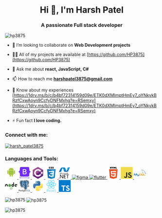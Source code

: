 <h1 align="center">Hi 👋, I'm Harsh Patel</h1>
<h3 align="center">A passionate Full stack developer</h3>

<p align="left"> <img src="https://komarev.com/ghpvc/?username=hp3875&label=Profile%20views&color=0e75b6&style=flat" alt="hp3875" /> </p>

- 👯 I’m looking to collaborate on **Web Development projects**

- 👨‍💻 All of my projects are available at [https://github.com/HP3875](https://github.com/HP3875)

- 💬 Ask me about **react, JavaScript, C#**

- 📫 How to reach me **harshpatel3875@gmail.com**

- 📄 Know about my experiences [https://1drv.ms/b/c/b4bf72314159d09e/ETK0dXMImptHmEy7_oYNkykBRzfCxwAoyn9CcfyDNFMxhg?e=RSemxy](https://1drv.ms/b/c/b4bf72314159d09e/ETK0dXMImptHmEy7_oYNkykBRzfCxwAoyn9CcfyDNFMxhg?e=RSemxy)

- ⚡ Fun fact **I love coding.**

<h3 align="left">Connect with me:</h3>
<p align="left">
<a href="https://instagram.com/harsh_patel3875" target="blank"><img align="center" src="https://raw.githubusercontent.com/rahuldkjain/github-profile-readme-generator/master/src/images/icons/Social/instagram.svg" alt="harsh_patel3875" height="30" width="40" /></a>
</p>

<h3 align="left">Languages and Tools:</h3>
<p align="left"> <a href="https://developer.android.com" target="_blank" rel="noreferrer"> <img src="https://raw.githubusercontent.com/devicons/devicon/master/icons/android/android-original-wordmark.svg" alt="android" width="40" height="40"/> </a> <a href="https://getbootstrap.com" target="_blank" rel="noreferrer"> <img src="https://raw.githubusercontent.com/devicons/devicon/master/icons/bootstrap/bootstrap-plain-wordmark.svg" alt="bootstrap" width="40" height="40"/> </a> <a href="https://www.w3schools.com/cs/" target="_blank" rel="noreferrer"> <img src="https://raw.githubusercontent.com/devicons/devicon/master/icons/csharp/csharp-original.svg" alt="csharp" width="40" height="40"/> </a> <a href="https://www.w3schools.com/css/" target="_blank" rel="noreferrer"> <img src="https://raw.githubusercontent.com/devicons/devicon/master/icons/css3/css3-original-wordmark.svg" alt="css3" width="40" height="40"/> </a> <a href="https://dotnet.microsoft.com/" target="_blank" rel="noreferrer"> <img src="https://raw.githubusercontent.com/devicons/devicon/master/icons/dot-net/dot-net-original-wordmark.svg" alt="dotnet" width="40" height="40"/> </a> <a href="https://www.figma.com/" target="_blank" rel="noreferrer"> <img src="https://www.vectorlogo.zone/logos/figma/figma-icon.svg" alt="figma" width="40" height="40"/> </a> <a href="https://flutter.dev" target="_blank" rel="noreferrer"> <img src="https://www.vectorlogo.zone/logos/flutterio/flutterio-icon.svg" alt="flutter" width="40" height="40"/> </a> <a href="https://www.w3.org/html/" target="_blank" rel="noreferrer"> <img src="https://raw.githubusercontent.com/devicons/devicon/master/icons/html5/html5-original-wordmark.svg" alt="html5" width="40" height="40"/> </a> <a href="https://developer.mozilla.org/en-US/docs/Web/JavaScript" target="_blank" rel="noreferrer"> <img src="https://raw.githubusercontent.com/devicons/devicon/master/icons/javascript/javascript-original.svg" alt="javascript" width="40" height="40"/> </a> <a href="https://www.mysql.com/" target="_blank" rel="noreferrer"> <img src="https://raw.githubusercontent.com/devicons/devicon/master/icons/mysql/mysql-original-wordmark.svg" alt="mysql" width="40" height="40"/> </a> <a href="https://nodejs.org" target="_blank" rel="noreferrer"> <img src="https://raw.githubusercontent.com/devicons/devicon/master/icons/nodejs/nodejs-original-wordmark.svg" alt="nodejs" width="40" height="40"/> </a> <a href="https://www.postgresql.org" target="_blank" rel="noreferrer"> <img src="https://raw.githubusercontent.com/devicons/devicon/master/icons/postgresql/postgresql-original-wordmark.svg" alt="postgresql" width="40" height="40"/> </a> <a href="https://www.python.org" target="_blank" rel="noreferrer"> <img src="https://raw.githubusercontent.com/devicons/devicon/master/icons/python/python-original.svg" alt="python" width="40" height="40"/> </a> <a href="https://reactjs.org/" target="_blank" rel="noreferrer"> <img src="https://raw.githubusercontent.com/devicons/devicon/master/icons/react/react-original-wordmark.svg" alt="react" width="40" height="40"/> </a> <a href="https://www.typescriptlang.org/" target="_blank" rel="noreferrer"> <img src="https://raw.githubusercontent.com/devicons/devicon/master/icons/typescript/typescript-original.svg" alt="typescript" width="40" height="40"/> </a> </p>

<p><img align="left" src="https://github-readme-stats.vercel.app/api/top-langs?username=hp3875&show_icons=true&locale=en&layout=compact" alt="hp3875" /></p>

<p>&nbsp;<img align="center" src="https://github-readme-stats.vercel.app/api?username=hp3875&show_icons=true&locale=en" alt="hp3875" /></p>

<p><img align="center" src="https://github-readme-streak-stats.herokuapp.com/?user=hp3875&" alt="hp3875" /></p>

